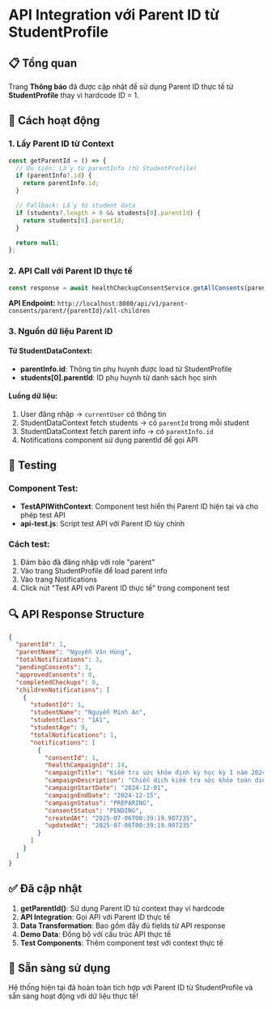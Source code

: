 # API Integration với Parent ID từ StudentProfile

## 📋 Tổng quan

Trang **Thông báo** đã được cập nhật để sử dụng Parent ID thực tế từ **StudentProfile** thay vì hardcode ID = 1.

## 🔧 Cách hoạt động

### 1. Lấy Parent ID từ Context

```javascript
const getParentId = () => {
  // Ưu tiên: Lấy từ parentInfo (từ StudentProfile)
  if (parentInfo?.id) {
    return parentInfo.id;
  }

  // Fallback: Lấy từ student data
  if (students?.length > 0 && students[0].parentId) {
    return students[0].parentId;
  }

  return null;
};
```

### 2. API Call với Parent ID thực tế

```javascript
const response = await healthCheckupConsentService.getAllConsents(parentId);
```

**API Endpoint:** `http://localhost:8080/api/v1/parent-consents/parent/{parentId}/all-children`

### 3. Nguồn dữ liệu Parent ID

#### Từ StudentDataContext:

- **parentInfo.id**: Thông tin phụ huynh được load từ StudentProfile
- **students[0].parentId**: ID phụ huynh từ danh sách học sinh

#### Luồng dữ liệu:

1. User đăng nhập → `currentUser` có thông tin
2. StudentDataContext fetch students → có `parentId` trong mỗi student
3. StudentDataContext fetch parent info → có `parentInfo.id`
4. Notifications component sử dụng parentId để gọi API

## 🧪 Testing

### Component Test:

- **TestAPIWithContext**: Component test hiển thị Parent ID hiện tại và cho phép test API
- **api-test.js**: Script test API với Parent ID tùy chỉnh

### Cách test:

1. Đảm bảo đã đăng nhập với role "parent"
2. Vào trang StudentProfile để load parent info
3. Vào trang Notifications
4. Click nút "Test API với Parent ID thực tế" trong component test

## 🔍 API Response Structure

```json
{
  "parentId": 1,
  "parentName": "Nguyễn Văn Hùng",
  "totalNotifications": 3,
  "pendingConsents": 3,
  "approvedConsents": 0,
  "completedCheckups": 0,
  "childrenNotifications": [
    {
      "studentId": 1,
      "studentName": "Nguyễn Minh An",
      "studentClass": "1A1",
      "studentAge": 9,
      "totalNotifications": 1,
      "notifications": [
        {
          "consentId": 1,
          "healthCampaignId": 14,
          "campaignTitle": "Kiểm tra sức khỏe định kỳ học kỳ I năm 2024-2025",
          "campaignDescription": "Chiến dịch kiểm tra sức khỏe toàn diện...",
          "campaignStartDate": "2024-12-01",
          "campaignEndDate": "2024-12-15",
          "campaignStatus": "PREPARING",
          "consentStatus": "PENDING",
          "createdAt": "2025-07-06T00:39:19.907235",
          "updatedAt": "2025-07-06T00:39:19.907235"
        }
      ]
    }
  ]
}
```

## ✅ Đã cập nhật

1. **getParentId()**: Sử dụng Parent ID từ context thay vì hardcode
2. **API Integration**: Gọi API với Parent ID thực tế
3. **Data Transformation**: Bao gồm đầy đủ fields từ API response
4. **Demo Data**: Đồng bộ với cấu trúc API thực tế
5. **Test Components**: Thêm component test với context thực tế

## 🚀 Sẵn sàng sử dụng

Hệ thống hiện tại đã hoàn toàn tích hợp với Parent ID từ StudentProfile và sẵn sàng hoạt động với dữ liệu thực tế!
